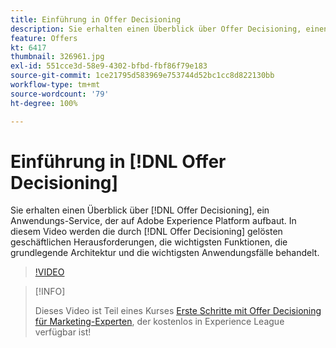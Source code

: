 ```yaml
---
title: Einführung in Offer Decisioning
description: Sie erhalten einen Überblick über Offer Decisioning, einen auf Adobe Experience Platform aufbauenden Anwendungsdienst.
feature: Offers
kt: 6417
thumbnail: 326961.jpg
exl-id: 551cce3d-58e9-4302-bfbd-fbf86f79e183
source-git-commit: 1ce21795d583969e753744d52bc1cc8d822130bb
workflow-type: tm+mt
source-wordcount: '79'
ht-degree: 100%

---
```


# Einführung in [!DNL Offer Decisioning]

Sie erhalten einen Überblick über [!DNL Offer Decisioning], ein Anwendungs-Service, der auf Adobe Experience Platform aufbaut. In diesem Video werden die durch [!DNL Offer Decisioning] gelösten geschäftlichen Herausforderungen, die wichtigsten Funktionen, die grundlegende Architektur und die wichtigsten Anwendungsfälle behandelt.


>[!VIDEO](https://video.tv.adobe.com/v/326961?quality=12&learn=on)

>[!INFO]
>
> Dieses Video ist Teil eines Kurses [Erste Schritte mit Offer Decisioning für Marketing-Experten](https://experienceleague.adobe.com/?recommended=ExperiencePlatform-U-1-2020.1.offerdecisioning), der kostenlos in Experience League verfügbar ist!
